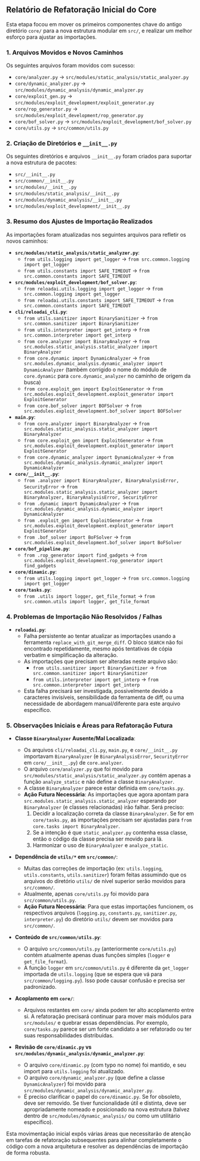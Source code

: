 ## Relatório de Refatoração Inicial do Core

Esta etapa focou em mover os primeiros componentes chave do antigo diretório `core/` para a nova estrutura modular em `src/`, e realizar um melhor esforço para ajustar as importações.

### 1. Arquivos Movidos e Novos Caminhos

Os seguintes arquivos foram movidos com sucesso:

*   `core/analyzer.py` -> `src/modules/static_analysis/static_analyzer.py`
*   `core/dynamic_analyzer.py` -> `src/modules/dynamic_analysis/dynamic_analyzer.py`
*   `core/exploit_gen.py` -> `src/modules/exploit_development/exploit_generator.py`
*   `core/rop_generator.py` -> `src/modules/exploit_development/rop_generator.py`
*   `core/bof_solver.py` -> `src/modules/exploit_development/bof_solver.py`
*   `core/utils.py` -> `src/common/utils.py`

### 2. Criação de Diretórios e `__init__.py`

Os seguintes diretórios e arquivos `__init__.py` foram criados para suportar a nova estrutura de pacotes:

*   `src/__init__.py`
*   `src/common/__init__.py`
*   `src/modules/__init__.py`
*   `src/modules/static_analysis/__init__.py`
*   `src/modules/dynamic_analysis/__init__.py`
*   `src/modules/exploit_development/__init__.py`

### 3. Resumo dos Ajustes de Importação Realizados

As importações foram atualizadas nos seguintes arquivos para refletir os novos caminhos:

*   **`src/modules/static_analysis/static_analyzer.py`**:
    *   `from utils.logging import get_logger` -> `from src.common.logging import get_logger`
    *   `from utils.constants import SAFE_TIMEOUT` -> `from src.common.constants import SAFE_TIMEOUT`
*   **`src/modules/exploit_development/bof_solver.py`**:
    *   `from reloadai.utils.logging import get_logger` -> `from src.common.logging import get_logger`
    *   `from reloadai.utils.constants import SAFE_TIMEOUT` -> `from src.common.constants import SAFE_TIMEOUT`
*   **`cli/reloadai_cli.py`**:
    *   `from utils.sanitizer import BinarySanitizer` -> `from src.common.sanitizer import BinarySanitizer`
    *   `from utils.interpreter import get_interp` -> `from src.common.interpreter import get_interp`
    *   `from core.analyzer import BinaryAnalyzer` -> `from src.modules.static_analysis.static_analyzer import BinaryAnalyzer`
    *   `from core.dynamic import DynamicAnalyzer` -> `from src.modules.dynamic_analysis.dynamic_analyzer import DynamicAnalyzer` (também corrigido o nome do módulo de `core.dynamic` para `core.dynamic_analyzer` no caminho de origem da busca)
    *   `from core.exploit_gen import ExploitGenerator` -> `from src.modules.exploit_development.exploit_generator import ExploitGenerator`
    *   `from core.bof_solver import BOFSolver` -> `from src.modules.exploit_development.bof_solver import BOFSolver`
*   **`main.py`**:
    *   `from core.analyzer import BinaryAnalyzer` -> `from src.modules.static_analysis.static_analyzer import BinaryAnalyzer`
    *   `from core.exploit_gen import ExploitGenerator` -> `from src.modules.exploit_development.exploit_generator import ExploitGenerator`
    *   `from core.dynamic_analyzer import DynamicAnalyzer` -> `from src.modules.dynamic_analysis.dynamic_analyzer import DynamicAnalyzer`
*   **`core/__init__.py`**:
    *   `from .analyzer import BinaryAnalyzer, BinaryAnalysisError, SecurityError` -> `from src.modules.static_analysis.static_analyzer import BinaryAnalyzer, BinaryAnalysisError, SecurityError`
    *   `from .dynamic import DynamicAnalyzer` -> `from src.modules.dynamic_analysis.dynamic_analyzer import DynamicAnalyzer`
    *   `from .exploit_gen import ExploitGenerator` -> `from src.modules.exploit_development.exploit_generator import ExploitGenerator`
    *   `from .bof_solver import BoFSolver` -> `from src.modules.exploit_development.bof_solver import BoFSolver`
*   **`core/bof_pipeline.py`**:
    *   `from .rop_generator import find_gadgets` -> `from src.modules.exploit_development.rop_generator import find_gadgets`
*   **`core/dinamic.py`**:
    *   `from utils.logging import get_logger` -> `from src.common.logging import get_logger`
*   **`core/tasks.py`**:
    *   `from .utils import logger, get_file_format` -> `from src.common.utils import logger, get_file_format`

### 4. Problemas de Importação Não Resolvidos / Falhas

*   **`reloadai.py`**:
    *   Falha persistente ao tentar atualizar as importações usando a ferramenta `replace_with_git_merge_diff`. O bloco `SEARCH` não foi encontrado repetidamente, mesmo após tentativas de cópia verbatim e simplificação da alteração.
    *   As importações que precisam ser alteradas neste arquivo são:
        *   `from utils.sanitizer import BinarySanitizer` -> `from src.common.sanitizer import BinarySanitizer`
        *   `from utils.interpreter import get_interp` -> `from src.common.interpreter import get_interp`
    *   Esta falha precisará ser investigada, possivelmente devido a caracteres invisíveis, sensibilidade da ferramenta de diff, ou uma necessidade de abordagem manual/diferente para este arquivo específico.

### 5. Observações Iniciais e Áreas para Refatoração Futura

*   **Classe `BinaryAnalyzer` Ausente/Mal Localizada**:
    *   Os arquivos `cli/reloadai_cli.py`, `main.py`, e `core/__init__.py` importavam `BinaryAnalyzer` (e `BinaryAnalysisError`, `SecurityError` em `core/__init__.py`) de `core.analyzer`.
    *   O arquivo `core/analyzer.py` que foi movido para `src/modules/static_analysis/static_analyzer.py` contém apenas a função `analyze_static` e não define a classe `BinaryAnalyzer`.
    *   A classe `BinaryAnalyzer` parece estar definida em `core/tasks.py`.
    *   **Ação Futura Necessária**: As importações que agora apontam para `src.modules.static_analysis.static_analyzer` esperando por `BinaryAnalyzer` (e classes relacionadas) irão falhar. Será preciso:
        1.  Decidir a localização correta da classe `BinaryAnalyzer`. Se for em `core/tasks.py`, as importações precisam ser ajustadas para `from core.tasks import BinaryAnalyzer`.
        2.  Se a intenção é que `static_analyzer.py` contenha essa classe, então o código da classe precisa ser movido para lá.
        3.  Harmonizar o uso de `BinaryAnalyzer` e `analyze_static`.

*   **Dependência de `utils/*` em `src/common/`**:
    *   Muitas das correções de importação (ex: `utils.logging`, `utils.constants`, `utils.sanitizer`) foram feitas assumindo que os arquivos do diretório `utils/` de nível superior serão movidos para `src/common/`.
    *   Atualmente, apenas `core/utils.py` foi movido para `src/common/utils.py`.
    *   **Ação Futura Necessária**: Para que estas importações funcionem, os respectivos arquivos (`logging.py`, `constants.py`, `sanitizer.py`, `interpreter.py`) do diretório `utils/` devem ser movidos para `src/common/`.

*   **Conteúdo de `src/common/utils.py`**:
    *   O arquivo `src/common/utils.py` (anteriormente `core/utils.py`) contém atualmente apenas duas funções simples (`logger` e `get_file_format`).
    *   A função `logger` em `src/common/utils.py` é diferente da `get_logger` importada de `utils.logging` (que se espera que vá para `src/common/logging.py`). Isso pode causar confusão e precisa ser padronizado.

*   **Acoplamento em `core/`**:
    *   Arquivos restantes em `core/` ainda podem ter alto acoplamento entre si. A refatoração precisará continuar para mover mais módulos para `src/modules/` e quebrar essas dependências. Por exemplo, `core/tasks.py` parece ser um forte candidato a ser refatorado ou ter suas responsabilidades distribuídas.

*   **Revisão de `core/dinamic.py` vs `src/modules/dynamic_analysis/dynamic_analyzer.py`**:
    *   O arquivo `core/dinamic.py` (com typo no nome) foi mantido, e seu import para `utils.logging` foi atualizado.
    *   O arquivo `core/dynamic_analyzer.py` (que define a classe `DynamicAnalyzer`) foi movido para `src/modules/dynamic_analysis/dynamic_analyzer.py`.
    *   É preciso clarificar o papel do `core/dinamic.py`. Se for obsoleto, deve ser removido. Se tiver funcionalidade útil e distinta, deve ser apropriadamente nomeado e posicionado na nova estrutura (talvez dentro de `src/modules/dynamic_analysis/` ou como um utilitário específico).

Esta movimentação inicial expôs várias áreas que necessitarão de atenção em tarefas de refatoração subsequentes para alinhar completamente o código com a nova arquitetura e resolver as dependências de importação de forma robusta.
